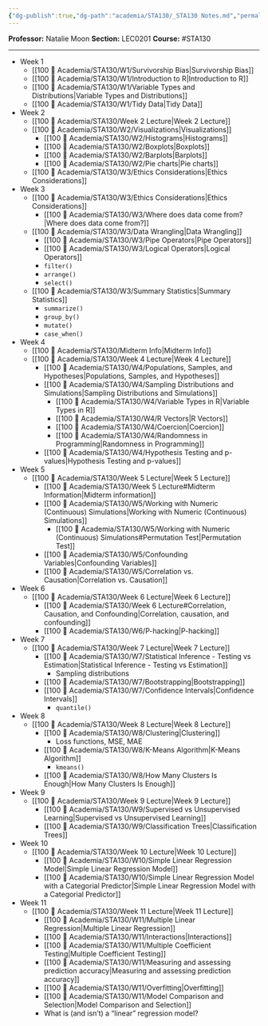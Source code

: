 ```yaml
---
{"dg-publish":true,"dg-path":"academia/STA130/_STA130 Notes.md","permalink":"/academia/sta-130/sta-130-notes/","created":"2024-01-15T15:36:05.063-05:00","updated":"2024-04-22T03:01:17.388-04:00"}
---
```



**Professor:** Natalie Moon
**Section:** LEC0201
**Course:** #STA130 

---
- Week 1
	- [[100 📒 Academia/STA130/W1/Survivorship Bias\|Survivorship Bias]]
	- [[100 📒 Academia/STA130/W1/Introduction to R\|Introduction to R]]
	- [[100 📒 Academia/STA130/W1/Variable Types and Distributions\|Variable Types and Distributions]]
	- [[100 📒 Academia/STA130/W1/Tidy Data\|Tidy Data]]
- Week 2
	- [[100 📒 Academia/STA130/Week 2 Lecture\|Week 2 Lecture]]
	- [[100 📒 Academia/STA130/W2/Visualizations\|Visualizations]]
		- [[100 📒 Academia/STA130/W2/Histograms\|Histograms]]
		- [[100 📒 Academia/STA130/W2/Boxplots\|Boxplots]]
		- [[100 📒 Academia/STA130/W2/Barplots\|Barplots]]
		- [[100 📒 Academia/STA130/W2/Pie charts\|Pie charts]]
	- [[100 📒 Academia/STA130/W3/Ethics Considerations\|Ethics Considerations]]
- Week 3
	- [[100 📒 Academia/STA130/W3/Ethics Considerations\|Ethics Considerations]]
		- [[100 📒 Academia/STA130/W3/Where does data come from?\|Where does data come from?]]
	- [[100 📒 Academia/STA130/W3/Data Wrangling\|Data Wrangling]]
		- [[100 📒 Academia/STA130/W3/Pipe Operators\|Pipe Operators]]
		- [[100 📒 Academia/STA130/W3/Logical Operators\|Logical Operators]]
		- `filter()`
		- `arrange()`
		- `select()`
	- [[100 📒 Academia/STA130/W3/Summary Statistics\|Summary Statistics]]
		- `summarize()`
		- `group_by()`
		- `mutate()`
		- `case_when()`
- Week 4
	- [[100 📒 Academia/STA130/Midterm Info\|Midterm Info]]
	- [[100 📒 Academia/STA130/Week 4 Lecture\|Week 4 Lecture]]
		- [[100 📒 Academia/STA130/W4/Populations, Samples, and Hypotheses\|Populations, Samples, and Hypotheses]]
		- [[100 📒 Academia/STA130/W4/Sampling Distributions and Simulations\|Sampling Distributions and Simulations]]
			- [[100 📒 Academia/STA130/W4/Variable Types in R\|Variable Types in R]]
			- [[100 📒 Academia/STA130/W4/R Vectors\|R Vectors]]
			- [[100 📒 Academia/STA130/W4/Coercion\|Coercion]]
			- [[100 📒 Academia/STA130/W4/Randomness in Programming\|Randomness in Programming]]
		- [[100 📒 Academia/STA130/W4/Hypothesis Testing and p-values\|Hypothesis Testing and p-values]]
- Week 5
	- [[100 📒 Academia/STA130/Week 5 Lecture\|Week 5 Lecture]]
		- [[100 📒 Academia/STA130/Week 5 Lecture#Midterm Information\|Midterm information]]
		- [[100 📒 Academia/STA130/W5/Working with Numeric (Continuous) Simulations\|Working with Numeric (Continuous) Simulations]]
			- [[100 📒 Academia/STA130/W5/Working with Numeric (Continuous) Simulations#Permutation Test\|Permutation Test]]
		- [[100 📒 Academia/STA130/W5/Confounding Variables\|Confounding Variables]]
		- [[100 📒 Academia/STA130/W5/Correlation vs. Causation\|Correlation vs. Causation]]
- Week 6
	- [[100 📒 Academia/STA130/Week 6 Lecture\|Week 6 Lecture]]
		- [[100 📒 Academia/STA130/Week 6 Lecture#Correlation, Causation, and Confounding\|Correlation, causation, and confounding]]
		- [[100 📒 Academia/STA130/W6/P-hacking\|P-hacking]]
- Week 7
	- [[100 📒 Academia/STA130/Week 7 Lecture\|Week 7 Lecture]]
		- [[100 📒 Academia/STA130/W7/Statistical Inference - Testing vs Estimation\|Statistical Inference - Testing vs Estimation]]
			- Sampling distributions
		- [[100 📒 Academia/STA130/W7/Bootstrapping\|Bootstrapping]]
		- [[100 📒 Academia/STA130/W7/Confidence Intervals\|Confidence Intervals]]
			- `quantile()`
- Week 8
	- [[100 📒 Academia/STA130/Week 8 Lecture\|Week 8 Lecture]]
		- [[100 📒 Academia/STA130/W8/Clustering\|Clustering]]
			- Loss functions, MSE, MAE
		- [[100 📒 Academia/STA130/W8/K-Means Algorithm\|K-Means Algorithm]]
			- `kmeans()`
		- [[100 📒 Academia/STA130/W8/How Many Clusters Is Enough\|How Many Clusters Is Enough]]
- Week 9
    - [[100 📒 Academia/STA130/Week 9 Lecture\|Week 9 Lecture]]
        - [[100 📒 Academia/STA130/W9/Supervised vs Unsupervised Learning\|Supervised vs Unsupervised Learning]]
        - [[100 📒 Academia/STA130/W9/Classification Trees\|Classification Trees]]
- Week 10
    - [[100 📒 Academia/STA130/Week 10 Lecture\|Week 10 Lecture]]
        - [[100 📒 Academia/STA130/W10/Simple Linear Regression Model\|Simple Linear Regression Model]]
        - [[100 📒 Academia/STA130/W10/Simple Linear Regression Model with a Categorial Predictor\|Simple Linear Regression Model with a Categorial Predictor]]
- Week 11
    - [[100 📒 Academia/STA130/Week 11 Lecture\|Week 11 Lecture]]
        - [[100 📒 Academia/STA130/W11/Multiple Linear Regression\|Multiple Linear Regression]]
        - [[100 📒 Academia/STA130/W11/Interactions\|Interactions]]
        - [[100 📒 Academia/STA130/W11/Multiple Coefficient Testing\|Multiple Coefficient Testing]]
        - [[100 📒 Academia/STA130/W11/Measuring and assessing prediction accuracy\|Measuring and assessing prediction accuracy]]
        - [[100 📒 Academia/STA130/W11/Overfitting\|Overfitting]]
        - [[100 📒 Academia/STA130/W11/Model Comparison and Selection\|Model Comparison and Selection]]
        - What is (and isn’t) a “linear” regression model?